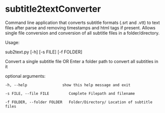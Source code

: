 # subtitle2textConverter

Command line application that converts subtitle formats (.srt and .vtt) to text files after parse and removing timestamps and html tags if present.
Allows single file conversion and conversion of all subtitle files in a folder/directory.

Usage:


  sub2text.py [-h] [-s FILE] [-f FOLDER]

  Convert a single subtitle file OR Enter a folder path to convert all subtitles
in it

  optional arguments:

    -h, --help                show this help message and exit
  
    -s FILE, --file FILE         Complete Filepath and filename
  
    -f FOLDER, --folder FOLDER   Folder/Directory/ Location of subtitle files
